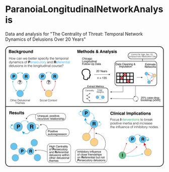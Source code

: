 # ParanoiaLongitudinalNetworkAnalysis
Data and analysis for "The Centrality of Threat: Temporal Network Dynamics of Delusions Over 20 Years"


![Graphical Abstract](GraphicalAbstractNetworkParanoia.png)
